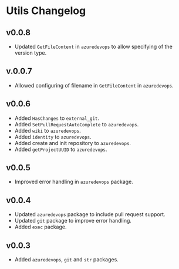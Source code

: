 # Utils Changelog

## v0.0.8

* Updated `GetFileContent` in `azuredevops` to allow specifying of the version type.

## v.0.0.7

* Allowed configuring of filename in `GetFileContent` in `azuredevops`.

## v0.0.6

* Added `HasChanges` to `external_git`.
* Added `SetPullRequestAutoComplete` to `azuredevops`.
* Added `wiki` to `azuredevops`.
* Added `identity` to `azuredevops`.
* Added create and init repository to `azuredevops`.
* Added `getProjectUUID` to `azuredevops`.

## v0.0.5

* Improved error handling in `azuredevops` package.

## v0.0.4

* Updated `azuredevops` package to include pull request support.
* Updated `git` package to improve error handling.
* Added `exec` package.

## v0.0.3

* Added `azuredevops`, `git` and `str` packages.
